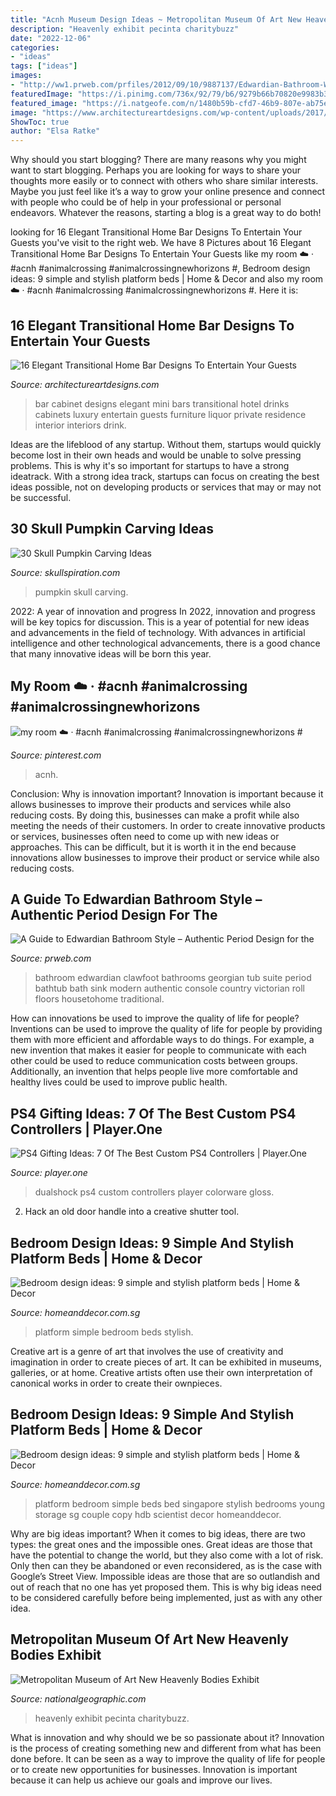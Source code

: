 ```yaml
---
title: "Acnh Museum Design Ideas ~ Metropolitan Museum Of Art New Heavenly Bodies Exhibit"
description: "Heavenly exhibit pecinta charitybuzz"
date: "2022-12-06"
categories:
- "ideas"
tags: ["ideas"]
images:
- "http://ww1.prweb.com/prfiles/2012/09/10/9887137/Edwardian-Bathroom-With-Black-Clawfoot-Tub-And-Console-Sink.jpg"
featuredImage: "https://i.pinimg.com/736x/92/79/b6/9279b66b70820e9983b30618408b2ca3.jpg"
featured_image: "https://i.natgeofe.com/n/1480b59b-cfd7-46b9-807e-ab75e41c3992/the-met-heavenly-bodies.jpg?w=1200"
image: "https://www.architectureartdesigns.com/wp-content/uploads/2017/03/16-Elegant-Transitional-Home-Bar-Designs-To-Entertain-Your-Guests-8-630x904.jpg"
ShowToc: true
author: "Elsa Ratke"
---
```



Why should you start blogging?
There are many reasons why you might want to start blogging. Perhaps you are looking for ways to share your thoughts more easily or to connect with others who share similar interests. Maybe you just feel like it’s a way to grow your online presence and connect with people who could be of help in your professional or personal endeavors. Whatever the reasons, starting a blog is a great way to do both!

	

		
looking for 16 Elegant Transitional Home Bar Designs To Entertain Your Guests you've visit to the right web. We have 8 Pictures about 16 Elegant Transitional Home Bar Designs To Entertain Your Guests like my room ☁️ ‧ #acnh #animalcrossing #animalcrossingnewhorizons #, Bedroom design ideas: 9 simple and stylish platform beds | Home &amp; Decor and also my room ☁️ ‧ #acnh #animalcrossing #animalcrossingnewhorizons #. Here it is:
		
    
## 16 Elegant Transitional Home Bar Designs To Entertain Your Guests

<img loading=lazy src="https://www.architectureartdesigns.com/wp-content/uploads/2017/03/16-Elegant-Transitional-Home-Bar-Designs-To-Entertain-Your-Guests-8-630x904.jpg" onerror="this.onerror=null;this.src='https://tse4.mm.bing.net/th?id=OIP.lJoUrbtRWVKFziPq-l0xAwHaKo&amp;pid=15.1';" alt="16 Elegant Transitional Home Bar Designs To Entertain Your Guests">

_Source: architectureartdesigns.com_

>bar cabinet designs elegant mini bars transitional hotel drinks cabinets luxury entertain guests furniture liquor private residence interior interiors drink. 

	

Ideas are the lifeblood of any startup. Without them, startups would quickly become lost in their own heads and would be unable to solve pressing problems. This is why it's so important for startups to have a strong ideatrack. With a strong idea track, startups can focus on creating the best ideas possible, not on developing products or services that may or may not be successful.

    
## 30 Skull Pumpkin Carving Ideas

<img loading=lazy src="https://www.skullspiration.com/wp-content/uploads/2013/10/skullPumpkin.jpg" onerror="this.onerror=null;this.src='https://tse1.mm.bing.net/th?id=OIP.6idISXAPYQ2K5XpqvkqgJQHaJ4&amp;pid=15.1';" alt="30 Skull Pumpkin Carving Ideas">

_Source: skullspiration.com_

>pumpkin skull carving. 

	

2022: A year of innovation and progress
In 2022, innovation and progress will be key topics for discussion. This is a year of potential for new ideas and advancements in the field of technology. With advances in artificial intelligence and other technological advancements, there is a good chance that many innovative ideas will be born this year.

    
## My Room ☁️ ‧ #acnh #animalcrossing #animalcrossingnewhorizons #

<img loading=lazy src="https://i.pinimg.com/736x/92/79/b6/9279b66b70820e9983b30618408b2ca3.jpg" onerror="this.onerror=null;this.src='https://tse1.mm.bing.net/th?id=OIP.vfXHlr17ZcMQhvNrB6F0vwHaEK&amp;pid=15.1';" alt="my room ☁️ ‧ #acnh #animalcrossing #animalcrossingnewhorizons #">

_Source: pinterest.com_

>acnh. 

	

Conclusion: Why is innovation important?
Innovation is important because it allows businesses to improve their products and services while also reducing costs. By doing this, businesses can make a profit while also meeting the needs of their customers. In order to create innovative products or services, businesses often need to come up with new ideas or approaches. This can be difficult, but it is worth it in the end because innovations allow businesses to improve their product or service while also reducing costs.

    
## A Guide To Edwardian Bathroom Style – Authentic Period Design For The

<img loading=lazy src="http://ww1.prweb.com/prfiles/2012/09/10/9887137/Edwardian-Bathroom-With-Black-Clawfoot-Tub-And-Console-Sink.jpg" onerror="this.onerror=null;this.src='https://tse1.mm.bing.net/th?id=OIP.QUyCkMUNnB3FC0IyE0up9wHaHa&amp;pid=15.1';" alt="A Guide to Edwardian Bathroom Style – Authentic Period Design for the">

_Source: prweb.com_

>bathroom edwardian clawfoot bathrooms georgian tub suite period bathtub bath sink modern authentic console country victorian roll floors housetohome traditional. 

	

How can innovations be used to improve the quality of life for people?
Inventions can be used to improve the quality of life for people by providing them with more efficient and affordable ways to do things. For example, a new invention that makes it easier for people to communicate with each other could be used to reduce communication costs between groups. Additionally, an invention that helps people live more comfortable and healthy lives could be used to improve public health.

    
## PS4 Gifting Ideas: 7 Of The Best Custom PS4 Controllers | Player.One

<img loading=lazy src="https://cdn.player.one/sites/player.one/files/2019/11/12/cover.jpg" onerror="this.onerror=null;this.src='https://tse1.mm.bing.net/th?id=OIP.H1Uj5ObWTPgslgu1fGkr9gHaDt&amp;pid=15.1';" alt="PS4 Gifting Ideas: 7 Of The Best Custom PS4 Controllers | Player.One">

_Source: player.one_

>dualshock ps4 custom controllers player colorware gloss. 

	

2. Hack an old door handle into a creative shutter tool.

    
## Bedroom Design Ideas: 9 Simple And Stylish Platform Beds | Home &amp; Decor

<img loading=lazy src="http://www.homeanddecor.com.sg/sites/default/files/imagecache/hnd_revamp_1x1_large/blog/gallery_article/gallery_images/simple-platform-4.jpg" onerror="this.onerror=null;this.src='https://tse3.mm.bing.net/th?id=OIP.Ga59pcYr4N223cwP52fZTwHaLH&amp;pid=15.1';" alt="Bedroom design ideas: 9 simple and stylish platform beds | Home &amp; Decor">

_Source: homeanddecor.com.sg_

>platform simple bedroom beds stylish. 

	

Creative art is a genre of art that involves the use of creativity and imagination in order to create pieces of art. It can be exhibited in museums, galleries, or at home. Creative artists often use their own interpretation of canonical works in order to create their ownpieces.

    
## Bedroom Design Ideas: 9 Simple And Stylish Platform Beds | Home &amp; Decor

<img loading=lazy src="http://www.homeanddecor.com.sg/sites/default/files/imagecache/hnd_revamp_1x1_large/blog/gallery_article/gallery_images/simple-platform-1.jpg" onerror="this.onerror=null;this.src='https://tse4.mm.bing.net/th?id=OIP.FF8prff04hotDcZBu_WlpQHaLH&amp;pid=15.1';" alt="Bedroom design ideas: 9 simple and stylish platform beds | Home &amp; Decor">

_Source: homeanddecor.com.sg_

>platform bedroom simple beds bed singapore stylish bedrooms young storage sg couple copy hdb scientist decor homeanddecor. 

	

Why are big ideas important?
When it comes to big ideas, there are two types: the great ones and the impossible ones. Great ideas are those that have the potential to change the world, but they also come with a lot of risk. Only then can they be abandoned or even reconsidered, as is the case with Google’s Street View. Impossible ideas are those that are so outlandish and out of reach that no one has yet proposed them. This is why big ideas need to be considered carefully before being implemented, just as with any other idea.

    
## Metropolitan Museum Of Art New Heavenly Bodies Exhibit

<img loading=lazy src="https://i.natgeofe.com/n/1480b59b-cfd7-46b9-807e-ab75e41c3992/the-met-heavenly-bodies.jpg?w=1200" onerror="this.onerror=null;this.src='https://tse4.mm.bing.net/th?id=OIP.7ye3PFS_5Xxyhq7q4w--0AHaE9&amp;pid=15.1';" alt="Metropolitan Museum of Art New Heavenly Bodies Exhibit">

_Source: nationalgeographic.com_

>heavenly exhibit pecinta charitybuzz. 

	

What is innovation and why should we be so passionate about it?
Innovation is the process of creating something new and different from what has been done before. It can be seen as a way to improve the quality of life for people or to create new opportunities for businesses. Innovation is important because it can help us achieve our goals and improve our lives.


